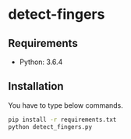 # detect-fingers

## Requirements

- Python: 3.6.4

## Installation

You have to type below commands.

```sh
pip install -r requirements.txt
python detect_fingers.py
```
